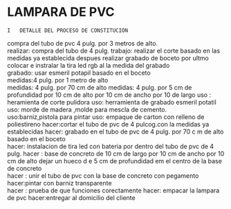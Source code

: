 # LAMPARA DE PVC
    I   DETALLE DEL PROCESO DE CONSTITUCIÓN                           
compra del tubo de pvc 4 pulg. por 3 metros de alto.  
realizar: compra del tubo de 4 pulg. 
trabajo: realizar  el corte  basado en las medidas  ya establecida despues realizar grabado de boceto por ultmo colocar e instralar la tira led rgb al la medida del grabado    
grabado: usar esmeril potapil basado en el boceto  
 medidas:4 pulg. por 1 metro de alto  
 medidas: 4 pulg. por 70 cm de alto 
 medidas: 4 pulg. por 5 cm de profundidad por 10 cm de alto por 10 cm de ancho por 10 de largo 
uso : heramienta de corte pulidora 
uso:  herramienta de grabado esmeril potatil 
uso: morde de madera ,molde para mescla de cemento.  
uso:barniz,pistola para pintar
uso: empaque de carton  con relleno de poliestireno
hacer:cortar el tubo de pvc  de 4 pulcog.con la medidas ya establecidas
hacer: grabado en  el tubo de pvc de 4 pulg. por 70 c m de alto basado en el boceto  
hacer: instalacion de tira led con bateria por dentro del tubo de pvc de  4 pulg.
hacer : base de concreto de 10 cm  de largo por 10 cm de ancho por 10 cm de alto  dejar un hueco  d e  5 cm de profundidad em el centro de la base de concreto  
hacer : unir el tubo de pvc con la base de concreto  con pegamento 
hacer:pintar con barniz  transparente  
hacer : prueba de que funciones corectamente
hacer: empacar la lampara de pvc 
hacer:entregar al domicilio del cliente

 
